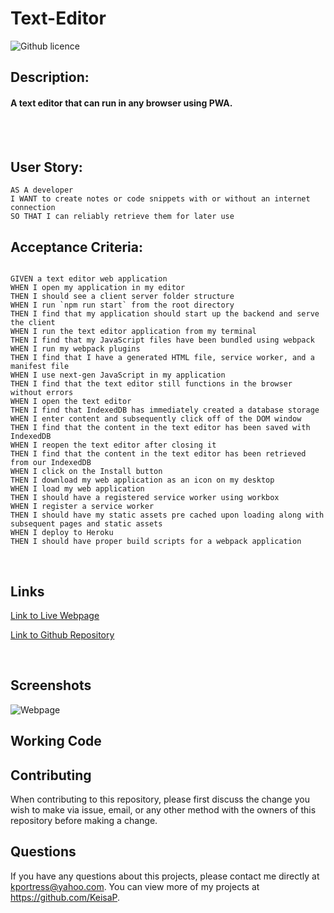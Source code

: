 # Text-Editor

![Github licence](http://img.shields.io/badge/license-MIT-blue.svg)

## Description:

#### A text editor that can run in any browser using PWA.
<br>
<br>

## User Story:
```
AS A developer
I WANT to create notes or code snippets with or without an internet connection
SO THAT I can reliably retrieve them for later use
```

## Acceptance Criteria:

```

GIVEN a text editor web application
WHEN I open my application in my editor
THEN I should see a client server folder structure
WHEN I run `npm run start` from the root directory
THEN I find that my application should start up the backend and serve the client
WHEN I run the text editor application from my terminal
THEN I find that my JavaScript files have been bundled using webpack
WHEN I run my webpack plugins
THEN I find that I have a generated HTML file, service worker, and a manifest file
WHEN I use next-gen JavaScript in my application
THEN I find that the text editor still functions in the browser without errors
WHEN I open the text editor
THEN I find that IndexedDB has immediately created a database storage
WHEN I enter content and subsequently click off of the DOM window
THEN I find that the content in the text editor has been saved with IndexedDB
WHEN I reopen the text editor after closing it
THEN I find that the content in the text editor has been retrieved from our IndexedDB
WHEN I click on the Install button
THEN I download my web application as an icon on my desktop
WHEN I load my web application
THEN I should have a registered service worker using workbox
WHEN I register a service worker
THEN I should have my static assets pre cached upon loading along with subsequent pages and static assets
WHEN I deploy to Heroku
THEN I should have proper build scripts for a webpack application
```

<br>

## Links

[Link to Live Webpage]()

[Link to Github Repository](https://github.com/KeisaP/Text-Editor)

<br>

## Screenshots
![Webpage](../assets/Webpage.JPG)
## Working Code




## Contributing

When contributing to this repository, please first discuss the change you wish to make via issue, email, or any other method with the owners of this repository before making a change.

## Questions

If you have any questions about this projects, please contact me directly at kportress@yahoo.com. You can view more of my projects at https://github.com/KeisaP.

```
